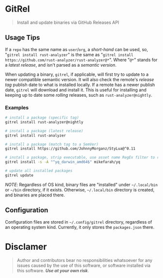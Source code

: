 # GitRel

> Install and update binaries via GitHub Releases API

## Usage Tips

If a `repo` has the same name as `user`/`org`, a *short-hand* can be used,
so, "`gitrel install rust-analyzer`" is the same as
"`gitrel install https://github.com/rust-analyzer/rust-analyzer@*`".
Where "`@*`" stands for a *latest release*, and isn't parsed as a
*semantic version*.

When updating a binary, `gitrel`, if applicable, will first try to update to
a newer compatible semantic version. It will also check the remote's
*release tag* publish date to what is installed locally. If a remote has a newer
publish date, `gitrel` will download and install it. This is useful for
installing and keeping up to date some *rolling* releases,
such as `rust-analyzer@nightly`.

### Examples

```bash
# install a package (specific tag)
gitrel install rust-analyzer@nightly

# install a package (latest release)
gitrel install rust-analyzer

# install a package (match tag to a SemVer)
gitrel install https://github.com/JohnnyMorganz/StyLua@^0.11

# install a package, strip executable, use asset name RegEx filter to resolve conflicts
gitrel install -s -A "^yq_darwin_amd64$" mikefarah/yq

# update all installed packages
gitrel update
```

*NOTE*: Regardless of OS kind, binary files are "installed" under `~/.local/bin`
or `~/bin` directory, if it exists. Otherwise, `~/.local/bin` directory is
created, and binaries are placed there.

## Configuration

Configuration files are stored in `~/.config/gitrel` directory, regardless of
an operating system kind. Currently, it only stores the `packages.json` there.

# Disclamer

> Author and contributors bear no responsibilities whatsoever for any issues
> caused by the use of this software, or software installed via this software.
> __*Use at your own risk*__.
